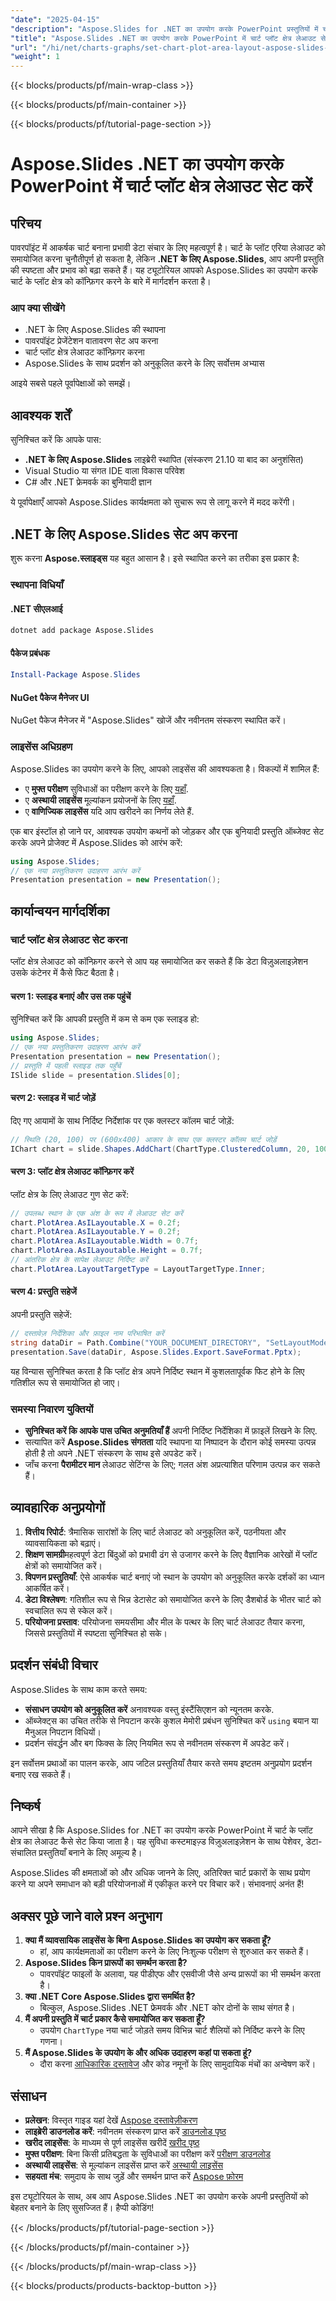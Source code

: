 ```yaml
---
"date": "2025-04-15"
"description": "Aspose.Slides for .NET का उपयोग करके PowerPoint प्रस्तुतियों में चार्ट प्लॉट क्षेत्र लेआउट को समायोजित करना सीखें। विस्तृत चरण-दर-चरण मार्गदर्शन के साथ अपने डेटा विज़ुअलाइज़ेशन को बेहतर बनाएँ।"
"title": "Aspose.Slides .NET का उपयोग करके PowerPoint में चार्ट प्लॉट क्षेत्र लेआउट सेट करें"
"url": "/hi/net/charts-graphs/set-chart-plot-area-layout-aspose-slides-net/"
"weight": 1
---
```


{{< blocks/products/pf/main-wrap-class >}}

{{< blocks/products/pf/main-container >}}

{{< blocks/products/pf/tutorial-page-section >}}
# Aspose.Slides .NET का उपयोग करके PowerPoint में चार्ट प्लॉट क्षेत्र लेआउट सेट करें

## परिचय
पावरपॉइंट में आकर्षक चार्ट बनाना प्रभावी डेटा संचार के लिए महत्वपूर्ण है। चार्ट के प्लॉट एरिया लेआउट को समायोजित करना चुनौतीपूर्ण हो सकता है, लेकिन **.NET के लिए Aspose.Slides**, आप अपनी प्रस्तुति की स्पष्टता और प्रभाव को बढ़ा सकते हैं। यह ट्यूटोरियल आपको Aspose.Slides का उपयोग करके चार्ट के प्लॉट क्षेत्र को कॉन्फ़िगर करने के बारे में मार्गदर्शन करता है।

### आप क्या सीखेंगे
- .NET के लिए Aspose.Slides की स्थापना
- पावरपॉइंट प्रेजेंटेशन वातावरण सेट अप करना
- चार्ट प्लॉट क्षेत्र लेआउट कॉन्फ़िगर करना
- Aspose.Slides के साथ प्रदर्शन को अनुकूलित करने के लिए सर्वोत्तम अभ्यास

आइये सबसे पहले पूर्वापेक्षाओं को समझें।

## आवश्यक शर्तें
सुनिश्चित करें कि आपके पास:
- **.NET के लिए Aspose.Slides** लाइब्रेरी स्थापित (संस्करण 21.10 या बाद का अनुशंसित)
- Visual Studio या संगत IDE वाला विकास परिवेश
- C# और .NET फ्रेमवर्क का बुनियादी ज्ञान

ये पूर्वापेक्षाएँ आपको Aspose.Slides कार्यक्षमता को सुचारू रूप से लागू करने में मदद करेंगी।

## .NET के लिए Aspose.Slides सेट अप करना
शुरू करना **Aspose.स्लाइड्स** यह बहुत आसान है। इसे स्थापित करने का तरीका इस प्रकार है:

### स्थापना विधियाँ
#### .NET सीएलआई
```bash
dotnet add package Aspose.Slides
```

#### पैकेज प्रबंधक
```powershell
Install-Package Aspose.Slides
```

#### NuGet पैकेज मैनेजर UI
NuGet पैकेज मैनेजर में "Aspose.Slides" खोजें और नवीनतम संस्करण स्थापित करें।

### लाइसेंस अधिग्रहण
Aspose.Slides का उपयोग करने के लिए, आपको लाइसेंस की आवश्यकता है। विकल्पों में शामिल हैं:
- ए **मुफ्त परीक्षण** सुविधाओं का परीक्षण करने के लिए [यहाँ](https://releases.aspose.com/slides/net/).
- ए **अस्थायी लाइसेंस** मूल्यांकन प्रयोजनों के लिए [यहाँ](https://purchase.aspose.com/temporary-license/).
- ए **वाणिज्यिक लाइसेंस** यदि आप खरीदने का निर्णय लेते हैं.

एक बार इंस्टॉल हो जाने पर, आवश्यक उपयोग कथनों को जोड़कर और एक बुनियादी प्रस्तुति ऑब्जेक्ट सेट करके अपने प्रोजेक्ट में Aspose.Slides को आरंभ करें:
```csharp
using Aspose.Slides;
// एक नया प्रस्तुतिकरण उदाहरण आरंभ करें
Presentation presentation = new Presentation();
```

## कार्यान्वयन मार्गदर्शिका
### चार्ट प्लॉट क्षेत्र लेआउट सेट करना
प्लॉट क्षेत्र लेआउट को कॉन्फ़िगर करने से आप यह समायोजित कर सकते हैं कि डेटा विज़ुअलाइज़ेशन उसके कंटेनर में कैसे फिट बैठता है।

#### चरण 1: स्लाइड बनाएं और उस तक पहुंचें
सुनिश्चित करें कि आपकी प्रस्तुति में कम से कम एक स्लाइड हो:
```csharp
using Aspose.Slides;
// एक नया प्रस्तुतिकरण उदाहरण आरंभ करें
Presentation presentation = new Presentation();
// प्रस्तुति में पहली स्लाइड तक पहुँचें
ISlide slide = presentation.Slides[0];
```

#### चरण 2: स्लाइड में चार्ट जोड़ें
दिए गए आयामों के साथ निर्दिष्ट निर्देशांक पर एक क्लस्टर कॉलम चार्ट जोड़ें:
```csharp
// स्थिति (20, 100) पर (600x400) आकार के साथ एक क्लस्टर कॉलम चार्ट जोड़ें
IChart chart = slide.Shapes.AddChart(ChartType.ClusteredColumn, 20, 100, 600, 400);
```

#### चरण 3: प्लॉट क्षेत्र लेआउट कॉन्फ़िगर करें
प्लॉट क्षेत्र के लिए लेआउट गुण सेट करें:
```csharp
// उपलब्ध स्थान के एक अंश के रूप में लेआउट सेट करें
chart.PlotArea.AsILayoutable.X = 0.2f;
chart.PlotArea.AsILayoutable.Y = 0.2f;
chart.PlotArea.AsILayoutable.Width = 0.7f;
chart.PlotArea.AsILayoutable.Height = 0.7f;
// आंतरिक क्षेत्र के सापेक्ष लेआउट निर्दिष्ट करें
chart.PlotArea.LayoutTargetType = LayoutTargetType.Inner;
```

#### चरण 4: प्रस्तुति सहेजें
अपनी प्रस्तुति सहेजें:
```csharp
// दस्तावेज़ निर्देशिका और फ़ाइल नाम परिभाषित करें
string dataDir = Path.Combine("YOUR_DOCUMENT_DIRECTORY", "SetLayoutMode_outer.pptx");
presentation.Save(dataDir, Aspose.Slides.Export.SaveFormat.Pptx);
```
यह विन्यास सुनिश्चित करता है कि प्लॉट क्षेत्र अपने निर्दिष्ट स्थान में कुशलतापूर्वक फिट होने के लिए गतिशील रूप से समायोजित हो जाए।

### समस्या निवारण युक्तियों
- **सुनिश्चित करें कि आपके पास उचित अनुमतियाँ हैं** अपनी निर्दिष्ट निर्देशिका में फ़ाइलें लिखने के लिए.
- सत्यापित करें **Aspose.Slides संगतता** यदि स्थापना या निष्पादन के दौरान कोई समस्या उत्पन्न होती है तो अपने .NET संस्करण के साथ इसे अपडेट करें।
- जाँच करना **पैरामीटर मान** लेआउट सेटिंग्स के लिए; गलत अंश अप्रत्याशित परिणाम उत्पन्न कर सकते हैं।

## व्यावहारिक अनुप्रयोगों
1. **वित्तीय रिपोर्ट**: त्रैमासिक सारांशों के लिए चार्ट लेआउट को अनुकूलित करें, पठनीयता और व्यावसायिकता को बढ़ाएं।
2. **शिक्षण सामग्री**महत्वपूर्ण डेटा बिंदुओं को प्रभावी ढंग से उजागर करने के लिए वैज्ञानिक आरेखों में प्लॉट क्षेत्रों को समायोजित करें।
3. **विपणन प्रस्तुतियाँ**: ऐसे आकर्षक चार्ट बनाएं जो स्थान के उपयोग को अनुकूलित करके दर्शकों का ध्यान आकर्षित करें।
4. **डेटा विश्लेषण**: गतिशील रूप से भिन्न डेटासेट को समायोजित करने के लिए डैशबोर्ड के भीतर चार्ट को स्वचालित रूप से स्केल करें।
5. **परियोजना प्रस्ताव**: परियोजना समयसीमा और मील के पत्थर के लिए चार्ट लेआउट तैयार करना, जिससे प्रस्तुतियों में स्पष्टता सुनिश्चित हो सके।

## प्रदर्शन संबंधी विचार
Aspose.Slides के साथ काम करते समय:
- **संसाधन उपयोग को अनुकूलित करें** अनावश्यक वस्तु इंस्टैंसिएशन को न्यूनतम करके.
- ऑब्जेक्ट्स का उचित तरीके से निपटान करके कुशल मेमोरी प्रबंधन सुनिश्चित करें `using` बयान या मैनुअल निपटान विधियों।
- प्रदर्शन संवर्द्धन और बग फिक्स के लिए नियमित रूप से नवीनतम संस्करण में अपडेट करें।

इन सर्वोत्तम प्रथाओं का पालन करके, आप जटिल प्रस्तुतियाँ तैयार करते समय इष्टतम अनुप्रयोग प्रदर्शन बनाए रख सकते हैं।

## निष्कर्ष
आपने सीखा है कि Aspose.Slides for .NET का उपयोग करके PowerPoint में चार्ट के प्लॉट क्षेत्र का लेआउट कैसे सेट किया जाता है। यह सुविधा कस्टमाइज़्ड विज़ुअलाइज़ेशन के साथ पेशेवर, डेटा-संचालित प्रस्तुतियाँ बनाने के लिए अमूल्य है।

Aspose.Slides की क्षमताओं को और अधिक जानने के लिए, अतिरिक्त चार्ट प्रकारों के साथ प्रयोग करने या अपने समाधान को बड़ी परियोजनाओं में एकीकृत करने पर विचार करें। संभावनाएं अनंत हैं!

## अक्सर पूछे जाने वाले प्रश्न अनुभाग
1. **क्या मैं व्यावसायिक लाइसेंस के बिना Aspose.Slides का उपयोग कर सकता हूँ?**
   - हां, आप कार्यक्षमताओं का परीक्षण करने के लिए निःशुल्क परीक्षण से शुरुआत कर सकते हैं।
2. **Aspose.Slides किन प्रारूपों का समर्थन करता है?**
   - पावरपॉइंट फाइलों के अलावा, यह पीडीएफ और एसवीजी जैसे अन्य प्रारूपों का भी समर्थन करता है।
3. **क्या .NET Core Aspose.Slides द्वारा समर्थित है?**
   - बिल्कुल, Aspose.Slides .NET फ्रेमवर्क और .NET कोर दोनों के साथ संगत है।
4. **मैं अपनी प्रस्तुति में चार्ट प्रकार कैसे समायोजित कर सकता हूँ?**
   - उपयोग `ChartType` नया चार्ट जोड़ते समय विभिन्न चार्ट शैलियों को निर्दिष्ट करने के लिए गणना।
5. **मैं Aspose.Slides के उपयोग के और अधिक उदाहरण कहां पा सकता हूं?**
   - दौरा करना [आधिकारिक दस्तावेज](https://reference.aspose.com/slides/net/) और कोड नमूनों के लिए सामुदायिक मंचों का अन्वेषण करें।

## संसाधन
- **प्रलेखन**: विस्तृत गाइड यहां देखें [Aspose दस्तावेज़ीकरण](https://reference.aspose.com/slides/net/)
- **लाइब्रेरी डाउनलोड करें**: नवीनतम संस्करण प्राप्त करें [डाउनलोड पृष्ठ](https://releases.aspose.com/slides/net/)
- **खरीद लाइसेंस**: के माध्यम से पूर्ण लाइसेंस खरीदें [खरीद पृष्ठ](https://purchase.aspose.com/buy)
- **मुफ्त परीक्षण**: बिना किसी प्रतिबद्धता के सुविधाओं का परीक्षण करें [परीक्षण डाउनलोड](https://releases.aspose.com/slides/net/)
- **अस्थायी लाइसेंस**: से मूल्यांकन लाइसेंस प्राप्त करें [अस्थायी लाइसेंस](https://purchase.aspose.com/temporary-license/)
- **सहयता मंच**: समुदाय के साथ जुड़ें और समर्थन प्राप्त करें [Aspose फ़ोरम](https://forum.aspose.com/c/slides/11)

इस ट्यूटोरियल के साथ, अब आप Aspose.Slides .NET का उपयोग करके अपनी प्रस्तुतियों को बेहतर बनाने के लिए सुसज्जित हैं। हैप्पी कोडिंग!

{{< /blocks/products/pf/tutorial-page-section >}}

{{< /blocks/products/pf/main-container >}}

{{< /blocks/products/pf/main-wrap-class >}}

{{< blocks/products/products-backtop-button >}}